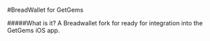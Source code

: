 #BreadWallet for GetGems

#####What is it?
A Breadwallet fork for ready for integration into the GetGems iOS app.

